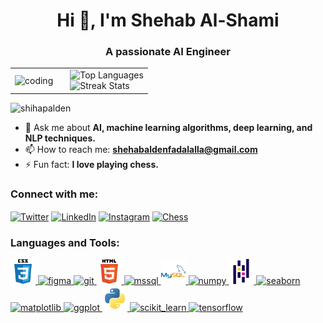 <h1 align="center">Hi 👋, I'm Shehab Al-Shami</h1>
<h3 align="center">A passionate AI Engineer</h3>

<table align="center" style="border-collapse: collapse; border: none;">
    <tr>
        <td style="padding-right: 20px; border: none;">
            <img alt="coding" width="400" src="https://media1.giphy.com/media/v1.Y2lkPTc5MGI3NjExdm5sdHB5OW94MjE3Ym5ibHU5eTB0M2N6amt3dzh5Z3JvZ3NuOHZ2MiZlcD12MV9pbnRlcm5hbF9naWZfYnlfaWQmY3Q9Zw/0lGd2OXXHe4tFhb7Wh/giphy.webp">
        </td>
        <td style="border: none;">
            <img src="https://github-readme-stats.vercel.app/api/top-langs?username=shihapalden&show_icons=true&locale=en&layout=compact" alt="Top Languages" />
            <br>
            <img src="https://github-readme-streak-stats.herokuapp.com/?user=shihapalden&" alt="Streak Stats" />
        </td>
    </tr>
</table>

<p align="left"> <img src="https://komarev.com/ghpvc/?username=shihapalden&label=Profile%20views&color=0e75b6&style=flat" alt="shihapalden" /> </p>

- 💬 Ask me about **AI, machine learning algorithms, deep learning, and NLP techniques.**
- 📫 How to reach me: **shehabaldenfadalalla@gmail.com**
- ⚡ Fun fact: **I love playing chess.**

<h3 align="left">Connect with me:</h3>
<p align="left">
    <a href="https://twitter.com/shihapalden" target="blank"><img align="center" src="https://raw.githubusercontent.com/rahuldkjain/github-profile-readme-generator/master/src/images/icons/Social/twitter.svg" alt="Twitter" height="30" width="40" /></a>
    <a href="https://linkedin.com/in/shehab-a-45a2491b6/" target="blank"><img align="center" src="https://raw.githubusercontent.com/rahuldkjain/github-profile-readme-generator/master/src/images/icons/Social/linked-in-alt.svg" alt="LinkedIn" height="30" width="40" /></a>
    <a href="https://instagram.com/shihapaldin" target="blank"><img align="center" src="https://raw.githubusercontent.com/rahuldkjain/github-profile-readme-generator/master/src/images/icons/Social/instagram.svg" alt="Instagram" height="30" width="40" /></a>
    <a href="https://www.chess.com/member/shihapaldin" target="blank">
        <img align="center" src="https://upload.wikimedia.org/wikipedia/commons/e/e1/Chess_icon.svg" alt="Chess" height="30" width="30" />
    </a>
</p>

<h3 align="left">Languages and Tools:</h3>
<p align="left">
    <a href="https://www.w3schools.com/css/" target="_blank" rel="noreferrer">
        <img src="https://raw.githubusercontent.com/devicons/devicon/master/icons/css3/css3-original-wordmark.svg" alt="css3" width="40" height="40"/>
    </a>
    <a href="https://www.figma.com/" target="_blank" rel="noreferrer">
        <img src="https://www.vectorlogo.zone/logos/figma/figma-icon.svg" alt="figma" width="40" height="40"/>
    </a>
    <a href="https://git-scm.com/" target="_blank" rel="noreferrer">
        <img src="https://www.vectorlogo.zone/logos/git-scm/git-scm-icon.svg" alt="git" width="40" height="40"/>
    </a>
    <a href="https://www.w3.org/html/" target="_blank" rel="noreferrer">
        <img src="https://raw.githubusercontent.com/devicons/devicon/master/icons/html5/html5-original-wordmark.svg" alt="html5" width="40" height="40"/>
    </a>
    <a href="https://www.microsoft.com/en-us/sql-server" target="_blank" rel="noreferrer">
        <img src="https://www.svgrepo.com/show/303229/microsoft-sql-server-logo.svg" alt="mssql" width="40" height="40"/>
    </a>
    <a href="https://www.mysql.com/" target="_blank" rel="noreferrer">
        <img src="https://raw.githubusercontent.com/devicons/devicon/master/icons/mysql/mysql-original-wordmark.svg" alt="mysql" width="40" height="40"/>
    </a>
    <a href="https://numpy.org/" target="_blank" rel="noreferrer">
        <img src="https://numpy.org/images/logo.svg" alt="numpy" width="40" height="40"/>
    </a>
    <a href="https://pandas.pydata.org/" target="_blank" rel="noreferrer">
        <img src="https://raw.githubusercontent.com/devicons/devicon/master/icons/pandas/pandas-original.svg" alt="pandas" width="40" height="40"/>
    </a>
    <a href="https://seaborn.pydata.org/" target="_blank" rel="noreferrer">
        <img src="https://seaborn.pydata.org/_images/logo-mark-lightbg.svg" alt="seaborn" width="40" height="40"/>
    </a>
    <a href="https://matplotlib.org/" target="_blank" rel="noreferrer">
        <img src="https://matplotlib.org/stable/_images/sphx_glr_logos2_001.png" alt="matplotlib" width="40" height="40"/>
    </a>
    <a href="https://ggplot2.tidyverse.org/" target="_blank" rel="noreferrer">
        <img src="https://www.r-project.org/logo/Rlogo.svg" alt="ggplot" width="40" height="40"/>
    </a>
    <a href="https://www.python.org" target="_blank" rel="noreferrer">
        <img src="https://raw.githubusercontent.com/devicons/devicon/master/icons/python/python-original.svg" alt="python" width="40" height="40"/>
    </a>
    <a href="https://scikit-learn.org/" target="_blank" rel="noreferrer">
        <img src="https://upload.wikimedia.org/wikipedia/commons/0/05/Scikit_learn_logo_small.svg" alt="scikit_learn" width="40" height="40"/>
    </a>
    <a href="https://www.tensorflow.org" target="_blank" rel="noreferrer">
        <img src="https://www.vectorlogo.zone/logos/tensorflow/tensorflow-icon.svg" alt="tensorflow" width="40" height="40"/>
    </a>
</p>
